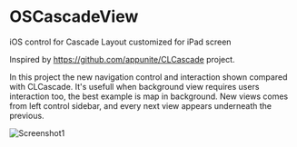 OSCascadeView
=============

iOS control for Cascade Layout customized for iPad screen

Inspired by https://github.com/appunite/CLCascade project.

In this project the new navigation control and interaction shown compared with CLCascade.
It's usefull when background view requires users interaction too, the best example is map in background.
New views comes from left control sidebar, and every next view appears underneath the previous.

![Screenshot1](https://dl.dropbox.com/u/13584616/OSCascadeScreenshot.png)
